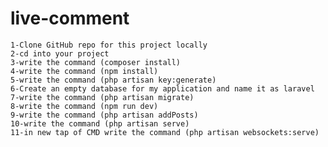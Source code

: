 # live-comment
    1-Clone GitHub repo for this project locally
    2-cd into your project
    3-write the command (composer install)
    4-write the command (npm install)
    5-write the command (php artisan key:generate)
    6-Create an empty database for my application and name it as laravel
    7-write the command (php artisan migrate)
    8-write the command (npm run dev)
    9-write the command (php artisan addPosts)
    10-write the command (php artisan serve)
    11-in new tap of CMD write the command (php artisan websockets:serve)
